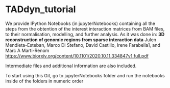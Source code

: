 # TADdyn_tutorial
We provide IPython Notebooks (in jupyterNotebooks) containing all the steps from the obtention of the interest interaction matrices from BAM files, to their normalisation, modelling, and further analysis. As it was done in:
**3D reconstruction of genomic regions from sparse interaction data**
Julen Mendieta-Esteban, Marco Di Stefano, David Castillo, Irene Farabella1, and Marc A Marti-Renom
https://www.biorxiv.org/content/10.1101/2020.10.11.334847v1.full.pdf

Intermediate files and additional information are also included.

To start using this Git, go to jupyterNotebooks folder and run the notebooks inside of the folders in numeric order
